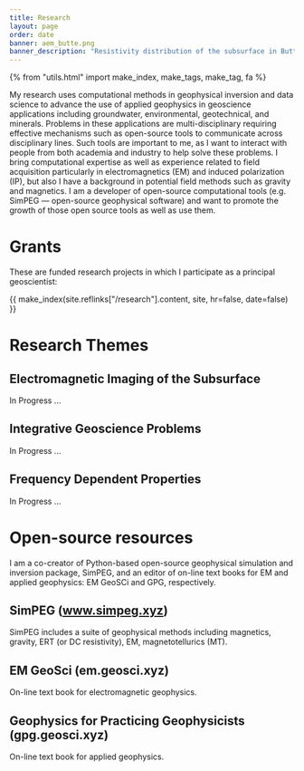 ```yaml
---
title: Research
layout: page
order: date
banner: aem_butte.png
banner_description: "Resistivity distribution of the subsurface in Butte and Glenn Counties, CA, U.S.A."
---
```


{% from "utils.html" import make_index, make_tags, make_tag, fa %}



My research uses computational methods in geophysical inversion and data science to advance the use of applied geophysics in geoscience applications including groundwater, environmental, geotechnical, and minerals. Problems in these applications are multi-disciplinary requiring effective mechanisms such as open-source tools to communicate across disciplinary lines. Such tools are important to me, as I want to interact with people from both academia and industry to help solve these problems. I bring computational expertise as well as experience related to field acquisition particularly in electromagnetics (EM) and induced polarization (IP), but also I have a background in potential field methods such as gravity and magnetics. I am a developer of open-source computational tools (e.g. SimPEG — open-source geophysical software) and want to promote the growth of those open source tools as well as use them.


# Grants

These are funded research projects in which I participate as a principal geoscientist:

<div class="research-index">
    {{ make_index(site.reflinks["/research"].content, site, hr=false, date=false) }}
</div>


# Research Themes

## Electromagnetic Imaging of the Subsurface
In Progress ...

## Integrative Geoscience Problems
In Progress ...

## Frequency Dependent Properties
In Progress ...

# Open-source resources

I am a co-creator of Python-based open-source geophysical simulation and inversion package, SimPEG, and an editor of on-line text books for EM and applied geophysics: EM GeoSCi and GPG, respectively.

## SimPEG (www.simpeg.xyz)

SimPEG includes a suite of geophysical methods including magnetics, gravity, ERT (or DC resistivity), EM, magnetotellurics (MT).

## EM GeoSci (em.geosci.xyz)

On-line text book for electromagnetic geophysics.

## Geophysics for Practicing Geophysicists (gpg.geosci.xyz)

On-line text book for applied geophysics.